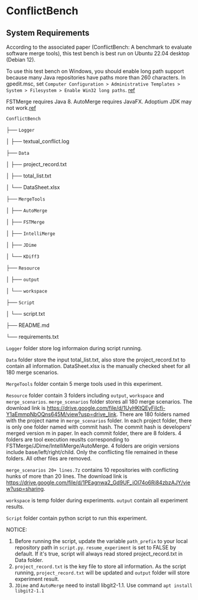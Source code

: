 # ConflictBench

## System Requirements

According to the associated paper (ConflictBench: A benchmark to evaluate software merge tools), this test bench is best run on Ubuntu 22.04 desktop (Debian 12).

To use this test bench on Windows, you should enable long path support because many Java repositories have paths more than 260 characters. In gpedit.msc, set `Computer Configuration > Administrative Templates > System > Filesystem > Enable Win32 long paths`. [ref](https://learn.microsoft.com/en-us/windows/win32/fileio/maximum-file-path-limitation)

FSTMerge requires Java 8.
AutoMerge requires JavaFX. Adoptium JDK may not work.[ref](https://github.com/adoptium/temurin-build/issues/577)


`ConflictBench`

├── `Logger`

│	 ├── textual_conflict.log

├── `Data`

│	 ├── project_record.txt

│	 ├── total_list.txt

│	 └── DataSheet.xlsx


├── `MergeTools`

│	 ├── `AutoMerge`

│	 ├── `FSTMerge`

│	 ├── `IntelliMerge`

│	 ├── `JDime`

│	 └── `KDiff3`

├── `Resource`

│	 ├── `output`

│	 └── `workspace`

├── `Script`

│	 └── script.txt

├── README.md

└── requirements.txt


`Logger` folder store log informaion during script running.

`Data` folder store the input total_list.txt, also store the project_record.txt to contain all information. DataSheet.xlsx is the manually checked sheet for all 180 merge scenarios.

`MergeTools` folder contain 5 merge tools used in this experiment.

`Resource` folder contain 3 folders including `output`, `workspace` and `merge_scenarios`.
`merge_scenarios` folder stores all 180 merge scenarios. The download link is https://drive.google.com/file/d/1UyHKtQEyFiIcfi-Y1aEmmpNbOQns645M/view?usp=drive_link. There are 180 folders named with the project name in `merge_scenarios` folder. In each project folder, there is only one folder named with commit hash. The commit hash is developers’ merged version m in paper. In each commit folder, there are 8 folders. 4 folders are tool execution reuslts corresponding to FSTMerge/JDime/IntelliMerge/AutoMerge. 4 folders are origin versions include base/left/right/child. Only the conflicting file remained in these folders. All other files are removed.

`merge_scenarios 20+ lines.7z` contains 10 repositories with conflicting hunks of more than 20 lines. The download link is https://drive.google.com/file/d/1PEagnwa2_Gd9UF_jOl74o6Ri84zbzAJY/view?usp=sharing.

`workspace` is temp folder during experiments.
`output` contain all experiment results.

`Script` folder contain python script to run this experiment.

NOTICE: 
1. Before running the script, update the variable `path_prefix` to your local repository path in `script.py`. `resume_experiment` is set to FALSE by default. If it's true, script will always read stored project_record.txt in Data folder.
2. `project_record.txt` is the key file to store all information. As the script running, `project_record.txt` will be updated and `output` folder will store experiment result.
3. `JDime` and `AutoMerge` need to install libgit2-1.1. Use command `apt install libgit2-1.1`
